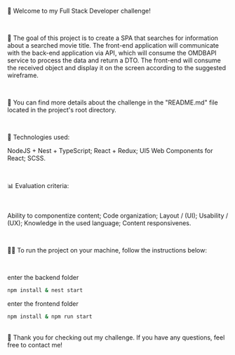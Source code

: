 👋 Welcome to my Full Stack Developer challenge!

<br>

🎥 The goal of this project is to create a SPA that searches for information about a searched movie title. The front-end application will communicate with the back-end application via API, which will consume the OMDBAPI service to process the data and return a DTO. The front-end will consume the received object and display it on the screen according to the suggested wireframe.

<br>

📝 You can find more details about the challenge in the "README.md" file located in the project's root directory.

<br>

🔧 Technologies used:
<br>

NodeJS + Nest + TypeScript;
React + Redux;
UI5 Web Components for React;
SCSS.

<br>

📊 Evaluation criteria:

<br>

Ability to componentize content;
Code organization;
Layout / (UI);
Usability / (UX);
Knowledge in the used language;
Content responsivenes.

<br>

👨‍💻 To run the project on your machine, follow the instructions below:

<br>

enter the backend folder
```bash 
npm install & nest start
```
enter the frontend folder

```bash 
npm install & npm run start
```

<br>
🙏 Thank you for checking out my challenge. If you have any questions, feel free to contact me!
<br>



